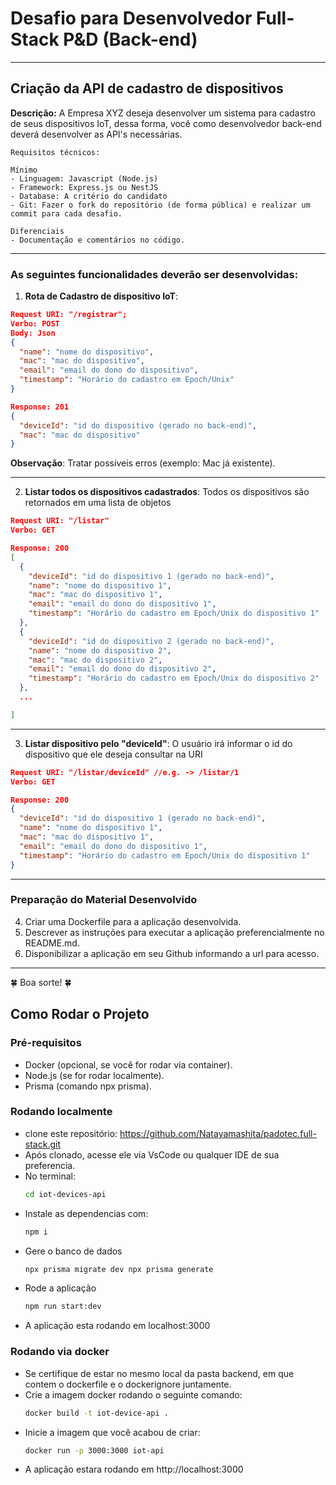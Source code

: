 #  Desafio para Desenvolvedor Full-Stack P&D (Back-end)  

---     

## Criação da API de cadastro de dispositivos

**Descrição:** A Empresa XYZ deseja desenvolver um sistema para cadastro de seus dispositivos IoT, dessa forma, você como desenvolvedor back-end deverá desenvolver as API's necessárias.

``` 
Requisitos técnicos:

Mínimo
- Linguagem: Javascript (Node.js)
- Framework: Express.js ou NestJS
- Database: A critério do candidato
- Git: Fazer o fork do repositório (de forma pública) e realizar um commit para cada desafio.

Diferenciais
- Documentação e comentários no código.

```

---
### As seguintes funcionalidades deverão ser desenvolvidas:

1. **Rota de Cadastro de dispositivo IoT**:
   
```json
Request URI: "/registrar";
Verbo: POST
Body: Json
{
  "name": "nome do dispositivo",
  "mac": "mac do dispositivo",
  "email": "email do dono do dispositivo",
  "timestamp": "Horário do cadastro em Epoch/Unix"
}

Response: 201
{
  "deviceId": "id do dispositivo (gerado no back-end)",
  "mac": "mac do dispositivo"
}

```

**Observação**: Tratar possíveis erros (exemplo: Mac já existente).

---
2. **Listar todos os dispositivos cadastrados**: Todos os dispositivos são retornados em uma lista de objetos
```json
Request URI: "/listar"
Verbo: GET

Response: 200
[
  {
    "deviceId": "id do dispositivo 1 (gerado no back-end)",
    "name": "nome do dispositivo 1",
    "mac": "mac do dispositivo 1",
    "email": "email do dono do dispositivo 1",
    "timestamp": "Horário do cadastro em Epoch/Unix do dispositivo 1"
  },
  {
    "deviceId": "id do dispositivo 2 (gerado no back-end)",
    "name": "nome do dispositivo 2",
    "mac": "mac do dispositivo 2",
    "email": "email do dono do dispositivo 2",
    "timestamp": "Horário do cadastro em Epoch/Unix do dispositivo 2"
  },
  ...

]
```
---
3. **Listar dispositivo pelo "deviceId"**: O usuário irá informar o id do dispositivo que ele deseja consultar na URI
```json
Request URI: "/listar/deviceId" //e.g. -> /listar/1
Verbo: GET

Response: 200
{
  "deviceId": "id do dispositivo 1 (gerado no back-end)",
  "name": "nome do dispositivo 1",
  "mac": "mac do dispositivo 1",
  "email": "email do dono do dispositivo 1",
  "timestamp": "Horário do cadastro em Epoch/Unix do dispositivo 1"
}
```
---

### Preparação do Material Desenvolvido

4. Criar uma Dockerfile para a aplicação desenvolvida.  
5. Descrever as instruções para executar a aplicação preferencialmente no README.md.
6. Disponibilizar a aplicação em seu Github informando a url para acesso.  
   
---

🍀 Boa sorte! 🍀

## Como Rodar o Projeto

### Pré-requisitos

- Docker (opcional, se você for rodar via container).
- Node.js (se for rodar localmente).
- Prisma (comando npx prisma).

### Rodando localmente

- clone este repositório: https://github.com/Natayamashita/padotec.full-stack.git
- Após clonado, acesse ele via VsCode ou qualquer IDE de sua preferencia.
- No terminal:
   ```bash
   cd iot-devices-api
- Instale as dependencias com:
    ```bash
    npm i
- Gere o banco de dados
    ```bash
    npx prisma migrate dev npx prisma generate
- Rode a aplicação
     ```bash
     npm run start:dev
- A aplicação esta rodando em localhost:3000

### Rodando via docker
- Se certifique de estar no mesmo local da pasta backend, em que contem o dockerfile e o dockerignore juntamente.
- Crie a imagem docker rodando o seguinte comando:
  ```bash
  docker build -t iot-device-api .
- Inicie a imagem que você acabou de criar:
  ```bash
  docker run -p 3000:3000 iot-api
- A aplicação estara rodando em http://localhost:3000

